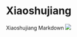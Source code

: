 # Xiaoshujiang
Xiaoshujiang Markdown
![](http://ww3.sinaimg.cn/large/99b8535cjw1f306jse5g7j215n0jj444.jpg)
